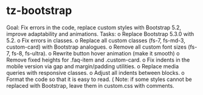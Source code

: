 # tz-bootstrap
Goal:
Fix errors in the code, replace custom styles with Bootstrap 5.2, improve adaptability and animations.
Tasks:
o Replace Bootstrap 5.3.0 with 5.2.
o Fix errors in classes.
o Replace all custom classes (fs-7, fs-md-3, custom-card) with Bootstrap analogues.
o Remove all custom font sizes (fs-7, fs-8, fs-ultra).
o Rewrite button hover animation (make it smooth)
o Remove fixed heights for .faq-item and .custom-card.
o Fix indents in the mobile version via gap and margin/padding utilities.
o Replace media queries with responsive classes.
o Adjust all indents between blocks.
o Format the code so that it is easy to read. (
Note: if some styles cannot be replaced with Bootstrap, leave them in custom.css with comments.
